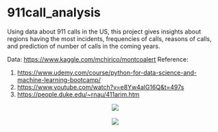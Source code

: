 # 911call_analysis
Using data about 911 calls in the US, this project gives insights about regions having the most incidents, frequencies of calls, reasons of calls, and prediction of number of calls in the coming years.

Data: https://www.kaggle.com/mchirico/montcoalert
Reference: 
1. https://www.udemy.com/course/python-for-data-science-and-machine-learning-bootcamp/
2. https://www.youtube.com/watch?v=e8Yw4alG16Q&t=497s
3. https://people.duke.edu/~rnau/411arim.htm

<center><img src="https://github.com/Emmyphung/portfolio/blob/master/images/911calls_barplot.png"/><center>
<br>
<center><img src=" https://github.com/Emmyphung/portfolio/blob/master/images/911calls_heatmap.png"/><center>
<br>

